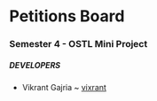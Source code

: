 # Petitions Board
###  Semester 4 - OSTL Mini Project

##### DEVELOPERS

- Vikrant Gajria ~ [vixrant](http://www.vikrant.ga)
